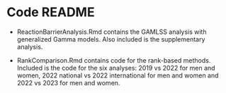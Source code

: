 # Code README

+ ReactionBarrierAnalysis.Rmd contains the GAMLSS analysis with generalized
Gamma models.  Also included is the supplementary analysis.

+ RankComparison.Rmd contains code for the rank-based methods.  Included is the
code for the six analyses: 2019 vs 2022 for men and women, 2022 national vs
2022 international for men and women and 2022 vs 2023 for men and women.

